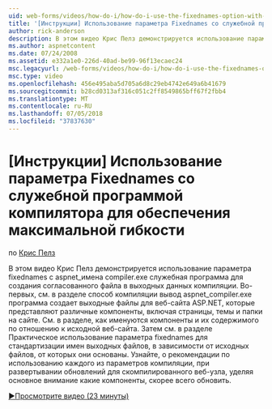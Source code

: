 ```yaml
---
uid: web-forms/videos/how-do-i/how-do-i-use-the-fixednames-option-with-the-compiler-utility-for-maximum-flexibility
title: '[Инструкции] Использование параметра Fixednames со служебной программой компилятора для обеспечения максимальной гибкости | Документация Майкрософт'
author: rick-anderson
description: В этом видео Крис Пелз демонстрируется использование параметра fixednames со служебной программы aspnet_compiler.exe для создания согласованных имен файлов в подразделении компиляции...
ms.author: aspnetcontent
ms.date: 07/24/2008
ms.assetid: e332a1e0-226d-40ad-be99-96f13ecaec24
msc.legacyurl: /web-forms/videos/how-do-i/how-do-i-use-the-fixednames-option-with-the-compiler-utility-for-maximum-flexibility
msc.type: video
ms.openlocfilehash: 456e495aba5d705a6d8c29eb4742e649a6b41679
ms.sourcegitcommit: b28cd0313af316c051c2ff8549865bff67f2fbb4
ms.translationtype: MT
ms.contentlocale: ru-RU
ms.lasthandoff: 07/05/2018
ms.locfileid: "37837630"
---
```

<a name="how-do-i-use-the-fixednames-option-with-the-compiler-utility-for-maximum-flexibility"></a>[Инструкции] Использование параметра Fixednames со служебной программой компилятора для обеспечения максимальной гибкости
====================
по [Крис Пелз](https://twitter.com/chrispels)

В этом видео Крис Пелз демонстрируется использование параметра fixednames с aspnet\_имена compiler.exe служебная программа для создания согласованного файла в выходных данных компиляции. Во-первых, см. в разделе способ компиляции вывод aspnet\_compiler.exe программа создает выходные файлы для веб-сайта ASP.NET, которые представляют различные компоненты, включая страницы, темы и папки на сайте. См. в разделе, как именуются компоненты и их содержимого по отношению к исходной веб-сайта. Затем см. в разделе Практическое использование параметра fixednames для стандартизации имен выходных файлов, в зависимости от исходных файлов, от которых они основаны. Узнайте, о рекомендации по использованию каждого из параметров компиляции, при развертывании обновлений для скомпилированного веб-узла, уделяя основное внимание какие компоненты, скорее всего обновить.

[&#9654;Просмотрите видео (23 минуты)](https://channel9.msdn.com/Blogs/ASP-NET-Site-Videos/how-do-i-use-the-fixednames-option-with-the-compiler-utility-for-maximum-flexibility)
